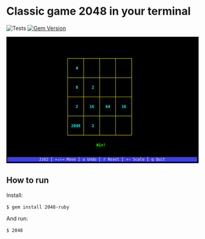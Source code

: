 # Classic game 2048 in your terminal

![Tests](https://github.com/animotto/2048-ruby/actions/workflows/tests.yml/badge.svg)
[![Gem Version](https://badge.fury.io/rb/2048-ruby.svg)](https://badge.fury.io/rb/2048-ruby)

![Screenshot](images/screenshot.png)

## How to run

Install:

    $ gem install 2048-ruby

And run:

    $ 2048
